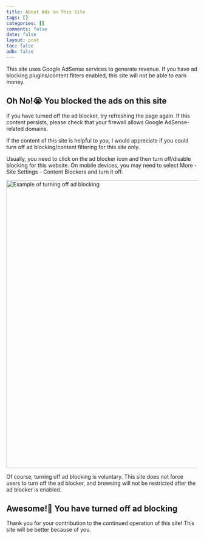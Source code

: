 ```yaml
---
title: About Ads on This Site
tags: []
categories: []
comments: false
date: false
layout: post
toc: false
adb: false
---
```


This site uses Google AdSense services to generate revenue. If you have ad blocking plugins/content filters enabled, this site will not be able to earn money.

<div class="tloC is-hidden">

## Oh No!😭 You blocked the ads on this site

If you have turned off the ad blocker, try refreshing the page again. If this content persists, please check that your firewall allows Google AdSense-related domains.

If the content of this site is helpful to you, I would appreciate if you could turn off ad blocking/content filtering for this site only.<!-- Of course, you can also choose to [donate](/transfer/) for me -->

Usually, you need to click on the ad blocker icon and then turn off/disable blocking for this website. On mobile devices, you may need to select More - Site Settings - Content Blockers and turn it off.

<picture>
  <source src="https://cdn.tlo.xyz/6T-behmofKYLsxlrK0l_MQ/2ebc204f-414d-4d7d-7352-092f594df501/extra" media="(prefers-color-scheme: dark)" width="1148" height="752">
  <source src="https://cdn.tlo.xyz/6T-behmofKYLsxlrK0l_MQ/a23c92bc-4e8a-4e20-4671-939a3005c301/extra" media="(prefers-color-scheme: light)" width="1152" height="756">
  <img src="https://cdn.tlo.xyz/6T-behmofKYLsxlrK0l_MQ/a23c92bc-4e8a-4e20-4671-939a3005c301/extra" alt="Example of turning off ad blocking" width="1152" height="756" data-raw="true"/>
</picture>

Of course, turning off ad blocking is voluntary. This site does not force users to turn off the ad blocker, and browsing will not be restricted after the ad blocker is enabled.

</div>

<div class="tloD">

## Awesome!🎉 You have turned off ad blocking

Thank you for your contribution to the continued operation of this site! This site will be better because of you.

</div>

